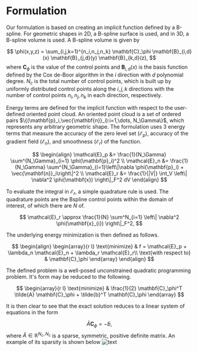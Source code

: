 # Formulation

Our formulation is based on creating an implicit function defined by a B-spline.
For geometric shapes in 2D, a B-spline surface is used, and in 3D, a B-spline volume is used.
A B-spline volume is given by

$$
\phi(x,y,z) = \sum_{i,j,k=1}^{n_i,n_j,n_k} \mathbf{C}_\phi \mathbf{B}_{i,d}(x) \mathbf{B}_{j,d}(y) \mathbf{B}_{k,d}(z),
$$
where $\mathbf{C}_\phi$ is the value of the control points and $\mathbf{B}_{i,d}(x)$ is the basis function defined
by the Cox de-Boor algorithm in the $i$ direction with $d$ polynomial degree.
$N_c$ is the total number of control points, which is built up by uniformly distributed control points along the $i,j,k$ directions with
the number of control points $n_i,n_j,n_k$ in each direction, respectively.

Energy terms are defined for the implicit function with respect to the user-defined oriented point cloud.
An oriented point cloud is a set of ordered pairs $\{(\mathbf{p}_i,\vec{\mathbf{n}}_i):i=1,\dots, N_\Gamma\}$,
which represents any arbitrary geometric shape.
The formulation uses 3 energy terms that measure the 
accuracy of the zero level set ($\mathcal{E}_p$), 
accuracy of the gradient field ($\mathcal{E}_n$), 
and smoothness ($\mathcal{E}_r$) of the function.

$$
\begin{align}
    \mathcal{E}_p &= \frac{1}{N_\Gamma} \sum^{N_\Gamma}_{i=1} \phi(\mathbf{p}_i)^2 \\
    \mathcal{E}_n &= \frac{1}{N_\Gamma} \sum^{N_\Gamma}_{i=1}\left\|\nabla \phi(\mathbf{p}_i) + \vec{\mathbf{n}}_i\right\|^2 \\
    \mathcal{E}_r &= \frac{1}{|V|} \int_V \left\| \nabla^2 \phi(\mathbf{x}) \right\|_F^2 dV
\end{align}
$$

To evaluate the integral in $\mathcal{E}_r$, a simple quadrature rule is used.
The quadrature points are the Bspline control points within the domain of interest, of which there are $N$ of.

$$
\mathcal{E}_r \approx \frac{1}{N} \sum^N_{i=1} \left\| \nabla^2 \phi(\mathbf{x}_{i}) \right\|_F^2,
$$

The underlying energy minimization is then defined as follows.

$$
\begin{align}
    \begin{array}{r l}
        \text{minimize}            & f = \mathcal{E}_p + \lambda_n \mathcal{E}_n + \lambda_r \mathcal{E}_r\\
        \text{with respect to}     & \mathbf{C}_\phi
    \end{array}
\end{align}
$$

The defined problem is a well-posed unconstrained quadratic programming problem.
It's form may be reduced to the following.

$$
\begin{array}{r l}
    \text{minimize}            & \frac{1}{2} \mathbf{C}_\phi^T \tilde{A} \mathbf{C}_\phi + \tilde{b}^T \mathbf{C}_\phi
\end{array}
$$

It is then clear to see that the exact solution reduces to a linear system of equations in the form

$$
\tilde{A} \mathbf{C}_\phi = -\tilde{b},
$$
where $\tilde{A}\in\mathbb{R}^{N_c,N_c}$ is a sparse, symmetric, positive definite matrix. 
An example of its sparsity is shown below
![text](/src/images/sparsity.png)
